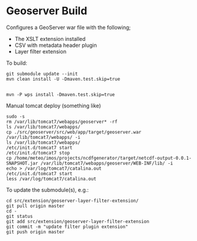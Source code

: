 Geoserver Build
===============

Configures a GeoServer war file with the following;

* The XSLT extension installed
* CSV with metadata header plugin
* Layer filter extension

To build:

```
git submodule update --init
mvn clean install -U -Dmaven.test.skip=true


mvn -P wps install -Dmaven.test.skip=true
```

Manual tomcat deploy (something like)
```
sudo -s
rm /var/lib/tomcat7/webapps/geoserver* -rf
ls /var/lib/tomcat7/webapps/
cp ./src/geoserver/src/web/app/target/geoserver.war  /var/lib/tomcat7/webapps/ -i
ls /var/lib/tomcat7/webapps/
/etc/init.d/tomcat7 start
/etc/init.d/tomcat7 stop
cp /home/meteo/imos/projects/ncdfgenerator/target/netcdf-output-0.0.1-SNAPSHOT.jar /var/lib/tomcat7/webapps/geoserver/WEB-INF/lib/ -i
echo > /var/log/tomcat7/catalina.out
/etc/init.d/tomcat7 start
less /var/log/tomcat7/catalina.out

```

To update the submodule(s), e.g.:

```
cd src/extension/geoserver-layer-filter-extension/
git pull origin master
cd -
git status
git add src/extension/geoserver-layer-filter-extension
git commit -m "update filter plugin extension"
git push origin master
```
